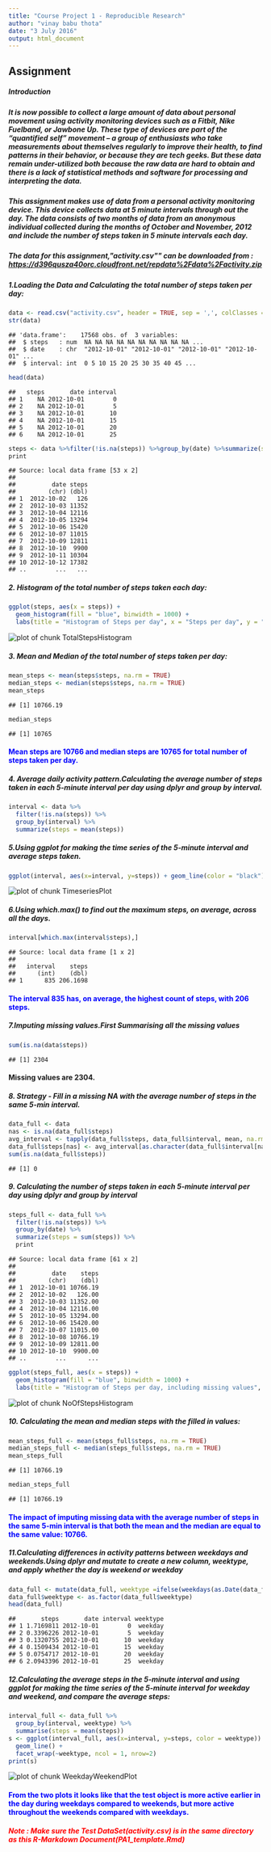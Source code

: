 ```yaml
---
title: "Course Project 1 - Reproducible Research"
author: "vinay babu thota"
date: "3 July 2016"
output: html_document
---
```

<!-- rmarkdown v1 -->



## Assignment
##### Introduction
##### It is now possible to collect a large amount of data about personal movement using activity monitoring devices such as a Fitbit, Nike Fuelband, or Jawbone Up. These type of devices are part of the “quantified self” movement – a group of enthusiasts who take measurements about themselves regularly to improve their health, to find patterns in their behavior, or because they are tech geeks. But these data remain under-utilized both because the raw data are hard to obtain and there is a lack of statistical methods and software for processing and interpreting the data.
##### This assignment makes use of data from a personal activity monitoring device. This device collects data at 5 minute intervals through out the day. The data consists of two months of data from an anonymous individual collected during the months of October and November, 2012 and include the number of steps taken in 5 minute intervals each day.
##### The data for this assignment,"activity.csv"" can be downloaded from : <https://d396qusza40orc.cloudfront.net/repdata%2Fdata%2Factivity.zip>


##### 1.Loading the Data and Calculating the total number of steps taken per day:


```r
data <- read.csv("activity.csv", header = TRUE, sep = ',', colClasses = c("numeric", "character",                                                       "integer"))
str(data)
```

```
## 'data.frame':	17568 obs. of  3 variables:
##  $ steps   : num  NA NA NA NA NA NA NA NA NA NA ...
##  $ date    : chr  "2012-10-01" "2012-10-01" "2012-10-01" "2012-10-01" ...
##  $ interval: int  0 5 10 15 20 25 30 35 40 45 ...
```

```r
head(data)
```

```
##   steps       date interval
## 1    NA 2012-10-01        0
## 2    NA 2012-10-01        5
## 3    NA 2012-10-01       10
## 4    NA 2012-10-01       15
## 5    NA 2012-10-01       20
## 6    NA 2012-10-01       25
```

```r
steps <- data %>%filter(!is.na(steps)) %>%group_by(date) %>%summarize(steps =sum(steps)) %>%
print
```

```
## Source: local data frame [53 x 2]
## 
##          date steps
##         (chr) (dbl)
## 1  2012-10-02   126
## 2  2012-10-03 11352
## 3  2012-10-04 12116
## 4  2012-10-05 13294
## 5  2012-10-06 15420
## 6  2012-10-07 11015
## 7  2012-10-09 12811
## 8  2012-10-10  9900
## 9  2012-10-11 10304
## 10 2012-10-12 17382
## ..        ...   ...
```

##### 2. Histogram of the total number of steps taken each day:


```r
ggplot(steps, aes(x = steps)) +
  geom_histogram(fill = "blue", binwidth = 1000) +
  labs(title = "Histogram of Steps per day", x = "Steps per day", y = "Frequency")
```

![plot of chunk TotalStepsHistogram](figure/TotalStepsHistogram-1.png)

##### 3. Mean and Median of the total number of steps taken per day:

```r
mean_steps <- mean(steps$steps, na.rm = TRUE)
median_steps <- median(steps$steps, na.rm = TRUE)
mean_steps
```

```
## [1] 10766.19
```

```r
median_steps
```

```
## [1] 10765
```
#### <span style="color:blue">Mean steps are 10766 and median steps are 10765 for total number of steps taken per day.</span>

##### 4. Average daily activity pattern.Calculating the average number of steps taken in each 5-minute interval per day using dplyr and group by interval.


```r
interval <- data %>%
  filter(!is.na(steps)) %>%
  group_by(interval) %>%
  summarize(steps = mean(steps))
```

##### 5.Using ggplot for making the time series of the 5-minute interval and average steps taken.

```r
ggplot(interval, aes(x=interval, y=steps)) + geom_line(color = "black")
```

![plot of chunk TimeseriesPlot](figure/TimeseriesPlot-1.png)

##### 6.Using which.max() to find out the maximum steps, on average, across all the days.

```r
interval[which.max(interval$steps),]
```

```
## Source: local data frame [1 x 2]
## 
##   interval    steps
##      (int)    (dbl)
## 1      835 206.1698
```
#### <span style="color:blue">The interval 835 has, on average, the highest count of steps, with 206 steps.</span>

##### 7.Imputing missing values.First Summarising all the missing values


```r
sum(is.na(data$steps))
```

```
## [1] 2304
```

#### Missing values are 2304.

##### 8. Strategy - Fill in a missing NA with the average number of steps in the same 5-min interval.

```r
data_full <- data
nas <- is.na(data_full$steps)
avg_interval <- tapply(data_full$steps, data_full$interval, mean, na.rm=TRUE, simplify=TRUE)
data_full$steps[nas] <- avg_interval[as.character(data_full$interval[nas])]
sum(is.na(data_full$steps))
```

```
## [1] 0
```

##### 9. Calculating the number of steps taken in each 5-minute interval per day using dplyr and group by interval


```r
steps_full <- data_full %>%
  filter(!is.na(steps)) %>%
  group_by(date) %>%
  summarize(steps = sum(steps)) %>%
  print
```

```
## Source: local data frame [61 x 2]
## 
##          date    steps
##         (chr)    (dbl)
## 1  2012-10-01 10766.19
## 2  2012-10-02   126.00
## 3  2012-10-03 11352.00
## 4  2012-10-04 12116.00
## 5  2012-10-05 13294.00
## 6  2012-10-06 15420.00
## 7  2012-10-07 11015.00
## 8  2012-10-08 10766.19
## 9  2012-10-09 12811.00
## 10 2012-10-10  9900.00
## ..        ...      ...
```

```r
ggplot(steps_full, aes(x = steps)) +
  geom_histogram(fill = "blue", binwidth = 1000) +
  labs(title = "Histogram of Steps per day, including missing values", x = "Steps per day", y = "Frequency")
```

![plot of chunk NoOfStepsHistogram](figure/NoOfStepsHistogram-1.png)

##### 10. Calculating the mean and median steps with the filled in values:


```r
mean_steps_full <- mean(steps_full$steps, na.rm = TRUE)
median_steps_full <- median(steps_full$steps, na.rm = TRUE)
mean_steps_full
```

```
## [1] 10766.19
```

```r
median_steps_full
```

```
## [1] 10766.19
```
#### <span style="color:blue"> The impact of imputing missing data with the average number of steps in the same 5-min interval is that both the mean and the median are equal to the same value: 10766.</span>

##### 11.Calculating differences in activity patterns between weekdays and weekends.Using dplyr and mutate to create a new column, weektype, and apply whether the day is weekend or weekday


```r
data_full <- mutate(data_full, weektype =ifelse(weekdays(as.Date(data_full$date))=="Saturday" | weekdays(as.Date(data_full$date))=="Sunday","weekend", "weekday"))
data_full$weektype <- as.factor(data_full$weektype)
head(data_full)
```

```
##       steps       date interval weektype
## 1 1.7169811 2012-10-01        0  weekday
## 2 0.3396226 2012-10-01        5  weekday
## 3 0.1320755 2012-10-01       10  weekday
## 4 0.1509434 2012-10-01       15  weekday
## 5 0.0754717 2012-10-01       20  weekday
## 6 2.0943396 2012-10-01       25  weekday
```

##### 12.Calculating the average steps in the 5-minute interval and using ggplot for making the time series of the 5-minute interval for weekday and weekend, and compare the average steps:


```r
interval_full <- data_full %>%
  group_by(interval, weektype) %>%
  summarise(steps = mean(steps))
s <- ggplot(interval_full, aes(x=interval, y=steps, color = weektype)) +
  geom_line() +
  facet_wrap(~weektype, ncol = 1, nrow=2)
print(s)
```

![plot of chunk WeekdayWeekendPlot](figure/WeekdayWeekendPlot-1.png)

#### <span style="color:blue"> From the two plots it looks like that the test object is more active earlier in the day during weekdays compared to weekends, but more active throughout the weekends compared with weekdays.</span>

##### <span style="color:red">Note : Make sure the Test DataSet(activity.csv) is in the same directory as this R-Markdown Document(PA1_template.Rmd) </span>
